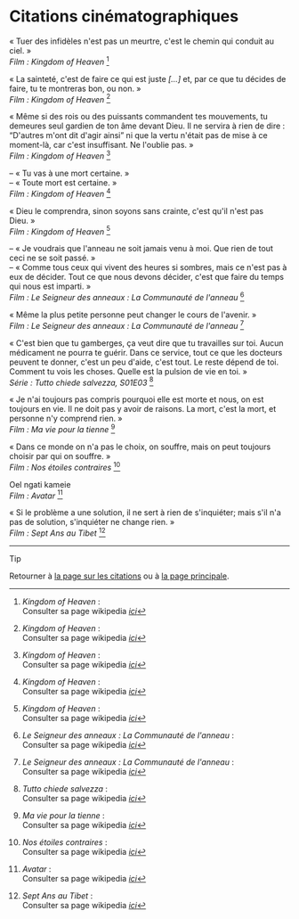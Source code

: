 # Citations cinématographiques


<!--------------------------------------------->
<!------------- Kingdom of Heaven ------------->
<!--------------------------------------------->

« Tuer des infidèles n'est pas un meurtre, c'est le chemin qui conduit au ciel. »  
*Film : Kingdom of Heaven* [^Kingdom-of-Heaven]


« La sainteté, c'est de faire ce qui est juste *[…]* et, par ce que tu décides de faire, tu te montreras bon, ou non. »  
*Film : Kingdom of Heaven* [^Kingdom-of-Heaven]


« Même si des rois ou des puissants commandent tes mouvements, tu demeures seul gardien de ton âme devant Dieu. Il ne servira à rien de dire : “D'autres m'ont dit d'agir ainsi” ni que la vertu n'était pas de mise à ce moment-là, car c'est insuffisant. Ne l'oublie pas. »  
*Film : Kingdom of Heaven* [^Kingdom-of-Heaven]


– « Tu vas à une mort certaine. »  
– « Toute mort est certaine. »  
*Film : Kingdom of Heaven* [^Kingdom-of-Heaven]


« Dieu le comprendra, sinon soyons sans crainte, c'est qu'il n'est pas Dieu. »  
*Film : Kingdom of Heaven* [^Kingdom-of-Heaven]

[^Kingdom-of-Heaven]: *Kingdom of Heaven* :  
Consulter sa page wikipedia [*ici*](https://fr.wikipedia.org/wiki/Kingdom_of_Heaven)




<!--------------------------------------------->
<!--------- Le Seigneur des anneaux 1 --------->
<!--------------------------------------------->

– « Je voudrais que l'anneau ne soit jamais venu à moi. Que rien de tout ceci ne se soit passé. »  
– « Comme tous ceux qui vivent des heures si sombres, mais ce n'est pas à eux de décider. Tout ce que nous devons décider, c'est que faire du temps qui nous est imparti. »  
*Film : Le Seigneur des anneaux : La Communauté de l'anneau* [^Seigneur-des-anneaux-1]


« Même la plus petite personne peut changer le cours de l'avenir. »  
*Film : Le Seigneur des anneaux : La Communauté de l'anneau* [^Seigneur-des-anneaux-1]



[^Seigneur-des-anneaux-1]: *Le Seigneur des anneaux : La Communauté de l'anneau* :  
Consulter sa page wikipedia [*ici*](https://fr.wikipedia.org/wiki/Le_Seigneur_des_anneaux_:_La_Communauté_de_l%27anneau)




<!--------------------------------------------->
<!----------- Tutto chiede salvezza ----------->
<!--------------------------------------------->

« C'est bien que tu gamberges, ça veut dire que tu travailles sur toi. Aucun médicament ne pourra te guérir. Dans ce service, tout ce que les docteurs peuvent te donner, c'est un peu d'aide, c'est tout. Le reste dépend de toi. Comment tu vois les choses. Quelle est la pulsion de vie en toi. »  
*Série : Tutto chiede salvezza, S01E03* [^tutto-chiede-salvezza]



[^tutto-chiede-salvezza]: *Tutto chiede salvezza* :  
Consulter sa page wikipedia [*ici*](https://fr.wikipedia.org/wiki/Nous_voulons_tous_être_sauvés)




<!--------------------------------------------->
<!----------- Ma vie pour la tienne ----------->
<!--------------------------------------------->

« Je n'ai toujours pas compris pourquoi elle est morte et nous, on est toujours en vie. Il ne doit pas y avoir de raisons. La mort, c'est la mort, et personne n'y comprend rien. »  
*Film : Ma vie pour la tienne* [^ma-vie-pour-la-tienne]



[^ma-vie-pour-la-tienne]: *Ma vie pour la tienne* :  
Consulter sa page wikipedia [*ici*](https://fr.wikipedia.org/wiki/Ma_vie_pour_la_tienne)



<!--------------------------------------------->
<!----------- Nos étoiles contraires ---------->
<!--------------------------------------------->

« Dans ce monde on n'a pas le choix, on souffre, mais on peut toujours choisir par qui on souffre. »  
*Film : Nos étoiles contraires* [^nos-étoiles-contraires]



[^nos-étoiles-contraires]: *Nos étoiles contraires* :  
Consulter sa page wikipedia [*ici*](https://fr.wikipedia.org/wiki/Nos_étoiles_contraires_(film))




<!--------------------------------------------->
<!------------------ Avatar ------------------->
<!--------------------------------------------->

Oel ngati kameie  
*Film : Avatar* [^Avatar]



[^Avatar]: *Avatar* :  
Consulter sa page wikipedia [*ici*](https://fr.wikipedia.org/wiki/Avatar_(film,_2009))




<!--------------------------------------------->
<!------------------- Sept Ans au Tibet ------------------->
<!--------------------------------------------->

« Si le problème a une solution, il ne sert à rien de s'inquiéter; mais s'il n'a pas de solution, s'inquiéter ne change rien. »  
*Film : Sept Ans au Tibet* [^Sept-Ans-au-Tibet]


[^Sept-Ans-au-Tibet]: *Sept Ans au Tibet* :  
Consulter sa page wikipedia [*ici*](https://fr.wikipedia.org/wiki/Sept_Ans_au_Tibet)




<!--------------------------------------------->
<!------------------- Film ------------------->
<!--------------------------------------------->

<!--
« citation »  
*Film : titre* [^titre]


– « blablabla »  
– « blablabla. »  
*Film : titre* [^titre]



[^titre]: *titre* :  
Consulter sa page wikipedia [*ici*](lien.com)
-->



<!--------------------------------------------->
<!------------------- Série ------------------->
<!--------------------------------------------->

<!--
« citation »  
*Série : titre, SxxExx* [^titre]


– « blablabla »  
– « blablabla. »  
*Série : titre, SxxExx* [^titre]



[^titre]: *titre* :  
Consulter sa page wikipedia [*ici*](lien.com)
-->




---

> [!TIP]  
> Retourner à [la page sur les citations](README.md) ou à [la page principale](https://github.com/peche-public/.github/blob/main/profile/README.md).